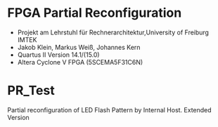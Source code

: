 # FPGA Partial Reconfiguration

* Projekt am Lehrstuhl für Rechnerarchitektur,University of Freiburg IMTEK
* Jakob Klein, Markus Weiß, Johannes Kern
* Quartus II Version 14.1/(15.0)
* Altera Cyclone V FPGA (5SCEMA5F31C6N)


# PR_Test
Partial reconfiguration of LED Flash Pattern by Internal Host.
Extended Version


